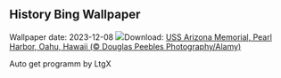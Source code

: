 ## History Bing Wallpaper
Wallpaper date: 2023-12-08
![](https://www.bing.com/th?id=OHR.PearlHarborArizona_EN-US9996821390_UHD.jpg&w=1000)Download: [USS Arizona Memorial, Pearl Harbor, Oahu, Hawaii (© Douglas Peebles Photography/Alamy)](https://www.bing.com/th?id=OHR.PearlHarborArizona_EN-US9996821390_UHD.jpg)

Auto get programm by LtgX
